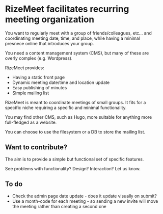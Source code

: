 # RizeMeet facilitates recurring meeting organization

You want to regularly meet with a group of friends/colleagues, etc... and coordinating meeting date, time, and place, while having a minimal presnece online that introduces your group.

You need a content management system (CMS), but many of these are overly complex (e.g. Wordpress).

RizeMeet provides:
- Having a static front page
- Dynamic meeting date/time and location update
- Easy publishing of minutes
- Simple mailing list

RizeMeet is meant to coordinate meetings of small groups.
It fits for a specific niche requiring a specific and minimal functionality.

You may find other CMS, such as Hugo, more suitable for anything more full-fledged as a website.

You can choose to use the filesystem or a DB to store the mailing list.

## Want to contribute?

The aim is to provide a simple but functional set of specific features.

See problems with functionality? Design? Interaction? Let us know.

## To do

- Check the admin page date update - does it update visually on submit?
- Use a month-code for each meeting - so sending a new invite will move the meeting rather than creating a second one

